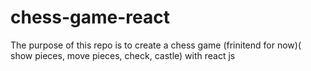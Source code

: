 # chess-game-react
 The purpose of this repo is to create a chess game (frinitend for now)( show pieces, move pieces, check, castle) with react js
